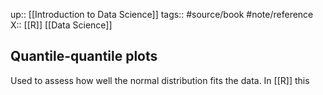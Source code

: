 up:: [[Introduction to Data Science]]
tags:: #source/book #note/reference
X:: [[R]] [[Data Science]]

## Quantile-quantile plots

Used to assess how well the normal distribution fits the data. In [[R]] this 